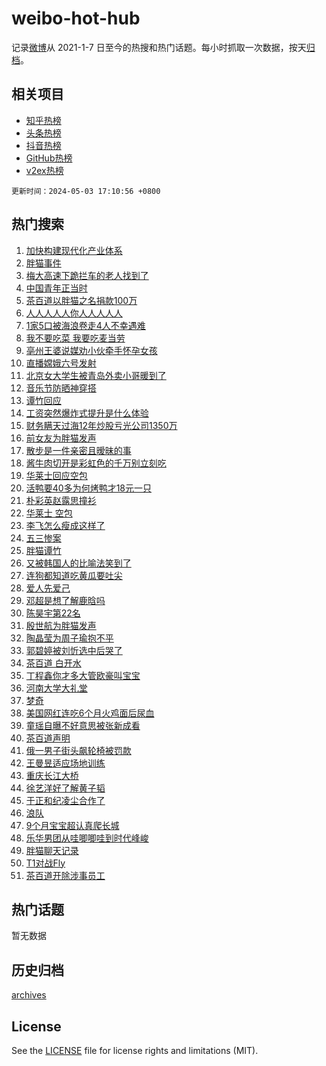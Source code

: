 # weibo-hot-hub

记录[微博](https://www.weibo.com)从 2021-1-7 日至今的热搜和热门话题。每小时抓取一次数据，按天[归档](archives)。

## 相关项目

- [知乎热榜](https://github.com/lonnyzhang423/zhihu-hot-hub)
- [头条热榜](https://github.com/lonnyzhang423/toutiao-hot-hub)
- [抖音热榜](https://github.com/lonnyzhang423/douyin-hot-hub)
- [GitHub热榜](https://github.com/lonnyzhang423/github-hot-hub)
- [v2ex热榜](https://github.com/lonnyzhang423/v2ex-hot-hub)


`更新时间：2024-05-03 17:10:56 +0800`

## 热门搜索

1. [加快构建现代化产业体系](https://m.weibo.cn/search?containerid=100103type%3D1%26t%3D10%26q%3D%23%E5%8A%A0%E5%BF%AB%E6%9E%84%E5%BB%BA%E7%8E%B0%E4%BB%A3%E5%8C%96%E4%BA%A7%E4%B8%9A%E4%BD%93%E7%B3%BB%23&stream_entry_id=51&isnewpage=1&extparam=seat%3D1%26filter_type%3Drealtimehot%26stream_entry_id%3D51%26c_type%3D51%26q%3D%2523%25E5%258A%25A0%25E5%25BF%25AB%25E6%259E%2584%25E5%25BB%25BA%25E7%258E%25B0%25E4%25BB%25A3%25E5%258C%2596%25E4%25BA%25A7%25E4%25B8%259A%25E4%25BD%2593%25E7%25B3%25BB%2523%26dgr%3D0%26cate%3D10103%26pos%3D0%26display_time%3D1714727455%26pre_seqid%3D1714727455599028733195)
1. [胖猫事件](https://m.weibo.cn/search?containerid=100103type%3D1%26t%3D10%26q%3D%E8%83%96%E7%8C%AB%E4%BA%8B%E4%BB%B6&stream_entry_id=31&isnewpage=1&extparam=seat%3D1%26dgr%3D0%26realpos%3D1%26pos%3D0%26q%3D%25E8%2583%2596%25E7%258C%25AB%25E4%25BA%258B%25E4%25BB%25B6%26band_rank%3D1%26flag%3D4%26filter_type%3Drealtimehot%26stream_entry_id%3D31%26c_type%3D31%26cate%3D5001%26lcate%3D5001%26display_time%3D1714727455%26pre_seqid%3D1714727455599028733195)
1. [梅大高速下跪拦车的老人找到了](https://m.weibo.cn/search?containerid=100103type%3D1%26t%3D10%26q%3D%23%E6%A2%85%E5%A4%A7%E9%AB%98%E9%80%9F%E4%B8%8B%E8%B7%AA%E6%8B%A6%E8%BD%A6%E7%9A%84%E8%80%81%E4%BA%BA%E6%89%BE%E5%88%B0%E4%BA%86%23&stream_entry_id=31&isnewpage=1&extparam=seat%3D1%26dgr%3D0%26realpos%3D2%26pos%3D1%26q%3D%2523%25E6%25A2%2585%25E5%25A4%25A7%25E9%25AB%2598%25E9%2580%259F%25E4%25B8%258B%25E8%25B7%25AA%25E6%258B%25A6%25E8%25BD%25A6%25E7%259A%2584%25E8%2580%2581%25E4%25BA%25BA%25E6%2589%25BE%25E5%2588%25B0%25E4%25BA%2586%2523%26band_rank%3D2%26flag%3D16%26filter_type%3Drealtimehot%26stream_entry_id%3D31%26c_type%3D31%26cate%3D5001%26lcate%3D5001%26display_time%3D1714727455%26pre_seqid%3D1714727455599028733195)
1. [中国青年正当时](https://m.weibo.cn/search?containerid=100103type%3D1%26t%3D10%26q%3D%23%E4%B8%AD%E5%9B%BD%E9%9D%92%E5%B9%B4%E6%AD%A3%E5%BD%93%E6%97%B6%23&stream_entry_id=31&isnewpage=1&extparam=seat%3D1%26dgr%3D0%26realpos%3D3%26pos%3D2%26q%3D%2523%25E4%25B8%25AD%25E5%259B%25BD%25E9%259D%2592%25E5%25B9%25B4%25E6%25AD%25A3%25E5%25BD%2593%25E6%2597%25B6%2523%26band_rank%3D3%26flag%3D1%26filter_type%3Drealtimehot%26stream_entry_id%3D31%26c_type%3D31%26cate%3D5001%26lcate%3D5001%26display_time%3D1714727455%26pre_seqid%3D1714727455599028733195)
1. [茶百道以胖猫之名捐款100万](https://m.weibo.cn/search?containerid=100103type%3D1%26t%3D10%26q%3D%23%E8%8C%B6%E7%99%BE%E9%81%93%E4%BB%A5%E8%83%96%E7%8C%AB%E4%B9%8B%E5%90%8D%E6%8D%90%E6%AC%BE100%E4%B8%87%23&stream_entry_id=31&isnewpage=1&extparam=seat%3D1%26dgr%3D0%26realpos%3D4%26pos%3D3%26q%3D%2523%25E8%258C%25B6%25E7%2599%25BE%25E9%2581%2593%25E4%25BB%25A5%25E8%2583%2596%25E7%258C%25AB%25E4%25B9%258B%25E5%2590%258D%25E6%258D%2590%25E6%25AC%25BE100%25E4%25B8%2587%2523%26band_rank%3D4%26flag%3D2%26filter_type%3Drealtimehot%26stream_entry_id%3D31%26c_type%3D31%26cate%3D5001%26lcate%3D5001%26display_time%3D1714727455%26pre_seqid%3D1714727455599028733195)
1. [人人人人人你人人人人人](https://m.weibo.cn/search?containerid=100103type%3D1%26t%3D10%26q%3D%23%E4%BA%BA%E4%BA%BA%E4%BA%BA%E4%BA%BA%E4%BA%BA%E4%BD%A0%E4%BA%BA%E4%BA%BA%E4%BA%BA%E4%BA%BA%E4%BA%BA%23&stream_entry_id=31&isnewpage=1&extparam=seat%3D1%26dgr%3D0%26realpos%3D5%26pos%3D4%26q%3D%2523%25E4%25BA%25BA%25E4%25BA%25BA%25E4%25BA%25BA%25E4%25BA%25BA%25E4%25BA%25BA%25E4%25BD%25A0%25E4%25BA%25BA%25E4%25BA%25BA%25E4%25BA%25BA%25E4%25BA%25BA%25E4%25BA%25BA%2523%26band_rank%3D5%26flag%3D2%26filter_type%3Drealtimehot%26stream_entry_id%3D31%26c_type%3D31%26cate%3D5001%26lcate%3D5001%26display_time%3D1714727455%26pre_seqid%3D1714727455599028733195)
1. [1家5口被海浪卷走4人不幸遇难](https://m.weibo.cn/search?containerid=100103type%3D1%26t%3D10%26q%3D%231%E5%AE%B65%E5%8F%A3%E8%A2%AB%E6%B5%B7%E6%B5%AA%E5%8D%B7%E8%B5%B04%E4%BA%BA%E4%B8%8D%E5%B9%B8%E9%81%87%E9%9A%BE%23&stream_entry_id=31&isnewpage=1&extparam=seat%3D1%26dgr%3D0%26realpos%3D6%26pos%3D5%26q%3D%25231%25E5%25AE%25B65%25E5%258F%25A3%25E8%25A2%25AB%25E6%25B5%25B7%25E6%25B5%25AA%25E5%258D%25B7%25E8%25B5%25B04%25E4%25BA%25BA%25E4%25B8%258D%25E5%25B9%25B8%25E9%2581%2587%25E9%259A%25BE%2523%26band_rank%3D6%26flag%3D0%26filter_type%3Drealtimehot%26stream_entry_id%3D31%26c_type%3D31%26cate%3D5001%26lcate%3D5001%26display_time%3D1714727455%26pre_seqid%3D1714727455599028733195)
1. [我不要吃菜 我要吃麦当劳](https://m.weibo.cn/search?containerid=100103type%3D1%26t%3D10%26q%3D%E6%88%91%E4%B8%8D%E8%A6%81%E5%90%83%E8%8F%9C+%E6%88%91%E8%A6%81%E5%90%83%E9%BA%A6%E5%BD%93%E5%8A%B3&stream_entry_id=31&isnewpage=1&extparam=seat%3D1%26dgr%3D0%26realpos%3D7%26pos%3D6%26q%3D%25E6%2588%2591%25E4%25B8%258D%25E8%25A6%2581%25E5%2590%2583%25E8%258F%259C%2520%25E6%2588%2591%25E8%25A6%2581%25E5%2590%2583%25E9%25BA%25A6%25E5%25BD%2593%25E5%258A%25B3%26band_rank%3D7%26flag%3D0%26filter_type%3Drealtimehot%26stream_entry_id%3D31%26c_type%3D31%26cate%3D5001%26lcate%3D5001%26display_time%3D1714727455%26pre_seqid%3D1714727455599028733195)
1. [亳州王婆说媒劝小伙牵手怀孕女孩](https://m.weibo.cn/search?containerid=100103type%3D1%26t%3D10%26q%3D%23%E4%BA%B3%E5%B7%9E%E7%8E%8B%E5%A9%86%E8%AF%B4%E5%AA%92%E5%8A%9D%E5%B0%8F%E4%BC%99%E7%89%B5%E6%89%8B%E6%80%80%E5%AD%95%E5%A5%B3%E5%AD%A9%23&stream_entry_id=31&isnewpage=1&extparam=seat%3D1%26dgr%3D0%26realpos%3D8%26pos%3D7%26q%3D%2523%25E4%25BA%25B3%25E5%25B7%259E%25E7%258E%258B%25E5%25A9%2586%25E8%25AF%25B4%25E5%25AA%2592%25E5%258A%259D%25E5%25B0%258F%25E4%25BC%2599%25E7%2589%25B5%25E6%2589%258B%25E6%2580%2580%25E5%25AD%2595%25E5%25A5%25B3%25E5%25AD%25A9%2523%26band_rank%3D8%26flag%3D1%26filter_type%3Drealtimehot%26stream_entry_id%3D31%26c_type%3D31%26cate%3D5001%26lcate%3D5001%26display_time%3D1714727455%26pre_seqid%3D1714727455599028733195)
1. [直播嫦娥六号发射](https://m.weibo.cn/search?containerid=100103type%3D1%26t%3D10%26q%3D%E7%9B%B4%E6%92%AD%E5%AB%A6%E5%A8%A5%E5%85%AD%E5%8F%B7%E5%8F%91%E5%B0%84&stream_entry_id=31&isnewpage=1&extparam=seat%3D1%26dgr%3D0%26realpos%3D9%26pos%3D8%26q%3D%25E7%259B%25B4%25E6%2592%25AD%25E5%25AB%25A6%25E5%25A8%25A5%25E5%2585%25AD%25E5%258F%25B7%25E5%258F%2591%25E5%25B0%2584%26band_rank%3D9%26flag%3D0%26filter_type%3Drealtimehot%26stream_entry_id%3D31%26c_type%3D31%26cate%3D5001%26lcate%3D5001%26display_time%3D1714727455%26pre_seqid%3D1714727455599028733195)
1. [北京女大学生被青岛外卖小哥暖到了](https://m.weibo.cn/search?containerid=100103type%3D1%26t%3D10%26q%3D%23%E5%8C%97%E4%BA%AC%E5%A5%B3%E5%A4%A7%E5%AD%A6%E7%94%9F%E8%A2%AB%E9%9D%92%E5%B2%9B%E5%A4%96%E5%8D%96%E5%B0%8F%E5%93%A5%E6%9A%96%E5%88%B0%E4%BA%86%23&stream_entry_id=31&isnewpage=1&extparam=seat%3D1%26dgr%3D0%26realpos%3D10%26pos%3D9%26q%3D%2523%25E5%258C%2597%25E4%25BA%25AC%25E5%25A5%25B3%25E5%25A4%25A7%25E5%25AD%25A6%25E7%2594%259F%25E8%25A2%25AB%25E9%259D%2592%25E5%25B2%259B%25E5%25A4%2596%25E5%258D%2596%25E5%25B0%258F%25E5%2593%25A5%25E6%259A%2596%25E5%2588%25B0%25E4%25BA%2586%2523%26band_rank%3D10%26flag%3D32768%26filter_type%3Drealtimehot%26stream_entry_id%3D31%26c_type%3D31%26cate%3D5001%26lcate%3D5001%26display_time%3D1714727455%26pre_seqid%3D1714727455599028733195)
1. [音乐节防晒神穿搭](https://m.weibo.cn/search?containerid=100103type%3D1%26t%3D10%26q%3D%23%E9%9F%B3%E4%B9%90%E8%8A%82%E9%98%B2%E6%99%92%E7%A5%9E%E7%A9%BF%E6%90%AD%23&stream_entry_id=31&isnewpage=1&extparam=seat%3D1%26dgr%3D0%26realpos%3D11%26pos%3D10%26q%3D%2523%25E9%259F%25B3%25E4%25B9%2590%25E8%258A%2582%25E9%2598%25B2%25E6%2599%2592%25E7%25A5%259E%25E7%25A9%25BF%25E6%2590%25AD%2523%26band_rank%3D11%26adid%3D231622%26flag%3D0%26filter_type%3Drealtimehot%26stream_entry_id%3D31%26c_type%3D31%26cate%3D5001%26lcate%3D5001%26display_time%3D1714727455%26pre_seqid%3D1714727455599028733195)
1. [谭竹回应](https://m.weibo.cn/search?containerid=100103type%3D1%26t%3D10%26q%3D%23%E8%B0%AD%E7%AB%B9%E5%9B%9E%E5%BA%94%23&stream_entry_id=31&isnewpage=1&extparam=seat%3D1%26dgr%3D0%26realpos%3D12%26pos%3D11%26q%3D%2523%25E8%25B0%25AD%25E7%25AB%25B9%25E5%259B%259E%25E5%25BA%2594%2523%26band_rank%3D12%26flag%3D2%26filter_type%3Drealtimehot%26stream_entry_id%3D31%26c_type%3D31%26cate%3D5001%26lcate%3D5001%26display_time%3D1714727455%26pre_seqid%3D1714727455599028733195)
1. [工资突然爆炸式提升是什么体验](https://m.weibo.cn/search?containerid=100103type%3D1%26t%3D10%26q%3D%23%E5%B7%A5%E8%B5%84%E7%AA%81%E7%84%B6%E7%88%86%E7%82%B8%E5%BC%8F%E6%8F%90%E5%8D%87%E6%98%AF%E4%BB%80%E4%B9%88%E4%BD%93%E9%AA%8C%23&stream_entry_id=31&isnewpage=1&extparam=seat%3D1%26dgr%3D0%26realpos%3D13%26pos%3D12%26q%3D%2523%25E5%25B7%25A5%25E8%25B5%2584%25E7%25AA%2581%25E7%2584%25B6%25E7%2588%2586%25E7%2582%25B8%25E5%25BC%258F%25E6%258F%2590%25E5%258D%2587%25E6%2598%25AF%25E4%25BB%2580%25E4%25B9%2588%25E4%25BD%2593%25E9%25AA%258C%2523%26band_rank%3D13%26flag%3D1%26filter_type%3Drealtimehot%26stream_entry_id%3D31%26c_type%3D31%26cate%3D5001%26lcate%3D5001%26display_time%3D1714727455%26pre_seqid%3D1714727455599028733195)
1. [财务瞒天过海12年炒股亏光公司1350万](https://m.weibo.cn/search?containerid=100103type%3D1%26t%3D10%26q%3D%23%E8%B4%A2%E5%8A%A1%E7%9E%92%E5%A4%A9%E8%BF%87%E6%B5%B712%E5%B9%B4%E7%82%92%E8%82%A1%E4%BA%8F%E5%85%89%E5%85%AC%E5%8F%B81350%E4%B8%87%23&stream_entry_id=31&isnewpage=1&extparam=seat%3D1%26dgr%3D0%26realpos%3D14%26pos%3D13%26q%3D%2523%25E8%25B4%25A2%25E5%258A%25A1%25E7%259E%2592%25E5%25A4%25A9%25E8%25BF%2587%25E6%25B5%25B712%25E5%25B9%25B4%25E7%2582%2592%25E8%2582%25A1%25E4%25BA%258F%25E5%2585%2589%25E5%2585%25AC%25E5%258F%25B81350%25E4%25B8%2587%2523%26band_rank%3D14%26flag%3D1%26filter_type%3Drealtimehot%26stream_entry_id%3D31%26c_type%3D31%26cate%3D5001%26lcate%3D5001%26display_time%3D1714727455%26pre_seqid%3D1714727455599028733195)
1. [前女友为胖猫发声](https://m.weibo.cn/search?containerid=100103type%3D1%26t%3D10%26q%3D%23%E5%89%8D%E5%A5%B3%E5%8F%8B%E4%B8%BA%E8%83%96%E7%8C%AB%E5%8F%91%E5%A3%B0%23&stream_entry_id=31&isnewpage=1&extparam=seat%3D1%26dgr%3D0%26realpos%3D15%26pos%3D14%26q%3D%2523%25E5%2589%258D%25E5%25A5%25B3%25E5%258F%258B%25E4%25B8%25BA%25E8%2583%2596%25E7%258C%25AB%25E5%258F%2591%25E5%25A3%25B0%2523%26band_rank%3D15%26flag%3D2%26filter_type%3Drealtimehot%26stream_entry_id%3D31%26c_type%3D31%26cate%3D5001%26lcate%3D5001%26display_time%3D1714727455%26pre_seqid%3D1714727455599028733195)
1. [散步是一件亲密且暧昧的事](https://m.weibo.cn/search?containerid=100103type%3D1%26t%3D10%26q%3D%E6%95%A3%E6%AD%A5%E6%98%AF%E4%B8%80%E4%BB%B6%E4%BA%B2%E5%AF%86%E4%B8%94%E6%9A%A7%E6%98%A7%E7%9A%84%E4%BA%8B&stream_entry_id=31&isnewpage=1&extparam=seat%3D1%26dgr%3D0%26realpos%3D16%26pos%3D15%26q%3D%25E6%2595%25A3%25E6%25AD%25A5%25E6%2598%25AF%25E4%25B8%2580%25E4%25BB%25B6%25E4%25BA%25B2%25E5%25AF%2586%25E4%25B8%2594%25E6%259A%25A7%25E6%2598%25A7%25E7%259A%2584%25E4%25BA%258B%26band_rank%3D16%26flag%3D1%26filter_type%3Drealtimehot%26stream_entry_id%3D31%26c_type%3D31%26cate%3D5001%26lcate%3D5001%26display_time%3D1714727455%26pre_seqid%3D1714727455599028733195)
1. [酱牛肉切开是彩虹色的千万别立刻吃](https://m.weibo.cn/search?containerid=100103type%3D1%26t%3D10%26q%3D%23%E9%85%B1%E7%89%9B%E8%82%89%E5%88%87%E5%BC%80%E6%98%AF%E5%BD%A9%E8%99%B9%E8%89%B2%E7%9A%84%E5%8D%83%E4%B8%87%E5%88%AB%E7%AB%8B%E5%88%BB%E5%90%83%23&stream_entry_id=31&isnewpage=1&extparam=seat%3D1%26dgr%3D0%26realpos%3D17%26pos%3D16%26q%3D%2523%25E9%2585%25B1%25E7%2589%259B%25E8%2582%2589%25E5%2588%2587%25E5%25BC%2580%25E6%2598%25AF%25E5%25BD%25A9%25E8%2599%25B9%25E8%2589%25B2%25E7%259A%2584%25E5%258D%2583%25E4%25B8%2587%25E5%2588%25AB%25E7%25AB%258B%25E5%2588%25BB%25E5%2590%2583%2523%26band_rank%3D17%26flag%3D0%26filter_type%3Drealtimehot%26stream_entry_id%3D31%26c_type%3D31%26cate%3D5001%26lcate%3D5001%26display_time%3D1714727455%26pre_seqid%3D1714727455599028733195)
1. [华莱士回应空包](https://m.weibo.cn/search?containerid=100103type%3D1%26t%3D10%26q%3D%E5%8D%8E%E8%8E%B1%E5%A3%AB%E5%9B%9E%E5%BA%94%E7%A9%BA%E5%8C%85&stream_entry_id=31&isnewpage=1&extparam=seat%3D1%26dgr%3D0%26realpos%3D18%26pos%3D17%26q%3D%25E5%258D%258E%25E8%258E%25B1%25E5%25A3%25AB%25E5%259B%259E%25E5%25BA%2594%25E7%25A9%25BA%25E5%258C%2585%26band_rank%3D18%26flag%3D2%26filter_type%3Drealtimehot%26stream_entry_id%3D31%26c_type%3D31%26cate%3D5001%26lcate%3D5001%26display_time%3D1714727455%26pre_seqid%3D1714727455599028733195)
1. [活鸭要40多为何烤鸭才18元一只](https://m.weibo.cn/search?containerid=100103type%3D1%26t%3D10%26q%3D%23%E6%B4%BB%E9%B8%AD%E8%A6%8140%E5%A4%9A%E4%B8%BA%E4%BD%95%E7%83%A4%E9%B8%AD%E6%89%8D18%E5%85%83%E4%B8%80%E5%8F%AA%23&stream_entry_id=31&isnewpage=1&extparam=seat%3D1%26dgr%3D0%26realpos%3D19%26pos%3D18%26q%3D%2523%25E6%25B4%25BB%25E9%25B8%25AD%25E8%25A6%258140%25E5%25A4%259A%25E4%25B8%25BA%25E4%25BD%2595%25E7%2583%25A4%25E9%25B8%25AD%25E6%2589%258D18%25E5%2585%2583%25E4%25B8%2580%25E5%258F%25AA%2523%26band_rank%3D19%26flag%3D0%26filter_type%3Drealtimehot%26stream_entry_id%3D31%26c_type%3D31%26cate%3D5001%26lcate%3D5001%26display_time%3D1714727455%26pre_seqid%3D1714727455599028733195)
1. [朴彩英赵露思撞衫](https://m.weibo.cn/search?containerid=100103type%3D1%26t%3D10%26q%3D%E6%9C%B4%E5%BD%A9%E8%8B%B1%E8%B5%B5%E9%9C%B2%E6%80%9D%E6%92%9E%E8%A1%AB&stream_entry_id=31&isnewpage=1&extparam=seat%3D1%26dgr%3D0%26realpos%3D20%26pos%3D19%26q%3D%25E6%259C%25B4%25E5%25BD%25A9%25E8%258B%25B1%25E8%25B5%25B5%25E9%259C%25B2%25E6%2580%259D%25E6%2592%259E%25E8%25A1%25AB%26band_rank%3D20%26flag%3D0%26filter_type%3Drealtimehot%26stream_entry_id%3D31%26c_type%3D31%26cate%3D5001%26lcate%3D5001%26display_time%3D1714727455%26pre_seqid%3D1714727455599028733195)
1. [华莱士 空包](https://m.weibo.cn/search?containerid=100103type%3D1%26t%3D10%26q%3D%E5%8D%8E%E8%8E%B1%E5%A3%AB+%E7%A9%BA%E5%8C%85&stream_entry_id=31&isnewpage=1&extparam=seat%3D1%26dgr%3D0%26realpos%3D21%26pos%3D20%26q%3D%25E5%258D%258E%25E8%258E%25B1%25E5%25A3%25AB%2520%25E7%25A9%25BA%25E5%258C%2585%26band_rank%3D21%26flag%3D0%26filter_type%3Drealtimehot%26stream_entry_id%3D31%26c_type%3D31%26cate%3D5001%26lcate%3D5001%26display_time%3D1714727455%26pre_seqid%3D1714727455599028733195)
1. [李飞怎么瘦成这样了](https://m.weibo.cn/search?containerid=100103type%3D1%26t%3D10%26q%3D%23%E6%9D%8E%E9%A3%9E%E6%80%8E%E4%B9%88%E7%98%A6%E6%88%90%E8%BF%99%E6%A0%B7%E4%BA%86%23&stream_entry_id=31&isnewpage=1&extparam=seat%3D1%26dgr%3D0%26realpos%3D22%26pos%3D21%26q%3D%2523%25E6%259D%258E%25E9%25A3%259E%25E6%2580%258E%25E4%25B9%2588%25E7%2598%25A6%25E6%2588%2590%25E8%25BF%2599%25E6%25A0%25B7%25E4%25BA%2586%2523%26band_rank%3D22%26flag%3D1%26filter_type%3Drealtimehot%26stream_entry_id%3D31%26c_type%3D31%26cate%3D5001%26lcate%3D5001%26display_time%3D1714727455%26pre_seqid%3D1714727455599028733195)
1. [五三惨案](https://m.weibo.cn/search?containerid=100103type%3D1%26t%3D10%26q%3D%E4%BA%94%E4%B8%89%E6%83%A8%E6%A1%88&stream_entry_id=31&isnewpage=1&extparam=seat%3D1%26dgr%3D0%26realpos%3D23%26pos%3D22%26q%3D%25E4%25BA%2594%25E4%25B8%2589%25E6%2583%25A8%25E6%25A1%2588%26band_rank%3D23%26flag%3D0%26filter_type%3Drealtimehot%26stream_entry_id%3D31%26c_type%3D31%26cate%3D5001%26lcate%3D5001%26display_time%3D1714727455%26pre_seqid%3D1714727455599028733195)
1. [胖猫谭竹](https://m.weibo.cn/search?containerid=100103type%3D1%26t%3D10%26q%3D%E8%83%96%E7%8C%AB%E8%B0%AD%E7%AB%B9&stream_entry_id=31&isnewpage=1&extparam=seat%3D1%26dgr%3D0%26realpos%3D24%26pos%3D23%26q%3D%25E8%2583%2596%25E7%258C%25AB%25E8%25B0%25AD%25E7%25AB%25B9%26band_rank%3D24%26flag%3D0%26filter_type%3Drealtimehot%26stream_entry_id%3D31%26c_type%3D31%26cate%3D5001%26lcate%3D5001%26display_time%3D1714727455%26pre_seqid%3D1714727455599028733195)
1. [又被韩国人的比喻法笑到了](https://m.weibo.cn/search?containerid=100103type%3D1%26t%3D10%26q%3D%23%E5%8F%88%E8%A2%AB%E9%9F%A9%E5%9B%BD%E4%BA%BA%E7%9A%84%E6%AF%94%E5%96%BB%E6%B3%95%E7%AC%91%E5%88%B0%E4%BA%86%23&stream_entry_id=31&isnewpage=1&extparam=seat%3D1%26dgr%3D0%26realpos%3D25%26pos%3D24%26q%3D%2523%25E5%258F%2588%25E8%25A2%25AB%25E9%259F%25A9%25E5%259B%25BD%25E4%25BA%25BA%25E7%259A%2584%25E6%25AF%2594%25E5%2596%25BB%25E6%25B3%2595%25E7%25AC%2591%25E5%2588%25B0%25E4%25BA%2586%2523%26band_rank%3D25%26flag%3D1%26filter_type%3Drealtimehot%26stream_entry_id%3D31%26c_type%3D31%26cate%3D5001%26lcate%3D5001%26display_time%3D1714727455%26pre_seqid%3D1714727455599028733195)
1. [连狗都知道吃黄瓜要吐尖](https://m.weibo.cn/search?containerid=100103type%3D1%26t%3D10%26q%3D%E8%BF%9E%E7%8B%97%E9%83%BD%E7%9F%A5%E9%81%93%E5%90%83%E9%BB%84%E7%93%9C%E8%A6%81%E5%90%90%E5%B0%96&stream_entry_id=31&isnewpage=1&extparam=seat%3D1%26dgr%3D0%26realpos%3D26%26pos%3D25%26q%3D%25E8%25BF%259E%25E7%258B%2597%25E9%2583%25BD%25E7%259F%25A5%25E9%2581%2593%25E5%2590%2583%25E9%25BB%2584%25E7%2593%259C%25E8%25A6%2581%25E5%2590%2590%25E5%25B0%2596%26band_rank%3D26%26flag%3D1%26filter_type%3Drealtimehot%26stream_entry_id%3D31%26c_type%3D31%26cate%3D5001%26lcate%3D5001%26display_time%3D1714727455%26pre_seqid%3D1714727455599028733195)
1. [爱人先爱己](https://m.weibo.cn/search?containerid=100103type%3D1%26t%3D10%26q%3D%E7%88%B1%E4%BA%BA%E5%85%88%E7%88%B1%E5%B7%B1&stream_entry_id=31&isnewpage=1&extparam=seat%3D1%26dgr%3D0%26realpos%3D27%26pos%3D26%26q%3D%25E7%2588%25B1%25E4%25BA%25BA%25E5%2585%2588%25E7%2588%25B1%25E5%25B7%25B1%26band_rank%3D27%26flag%3D1%26filter_type%3Drealtimehot%26stream_entry_id%3D31%26c_type%3D31%26cate%3D5001%26lcate%3D5001%26display_time%3D1714727455%26pre_seqid%3D1714727455599028733195)
1. [邓超是想了解鹿晗吗](https://m.weibo.cn/search?containerid=100103type%3D1%26t%3D10%26q%3D%23%E9%82%93%E8%B6%85%E6%98%AF%E6%83%B3%E4%BA%86%E8%A7%A3%E9%B9%BF%E6%99%97%E5%90%97%23&stream_entry_id=31&isnewpage=1&extparam=seat%3D1%26dgr%3D0%26realpos%3D28%26pos%3D27%26q%3D%2523%25E9%2582%2593%25E8%25B6%2585%25E6%2598%25AF%25E6%2583%25B3%25E4%25BA%2586%25E8%25A7%25A3%25E9%25B9%25BF%25E6%2599%2597%25E5%2590%2597%2523%26band_rank%3D28%26flag%3D1%26filter_type%3Drealtimehot%26stream_entry_id%3D31%26c_type%3D31%26cate%3D5001%26lcate%3D5001%26display_time%3D1714727455%26pre_seqid%3D1714727455599028733195)
1. [陈昊宇第22名](https://m.weibo.cn/search?containerid=100103type%3D1%26t%3D10%26q%3D%23%E9%99%88%E6%98%8A%E5%AE%87%E7%AC%AC22%E5%90%8D%23&stream_entry_id=31&isnewpage=1&extparam=seat%3D1%26dgr%3D0%26realpos%3D29%26pos%3D28%26q%3D%2523%25E9%2599%2588%25E6%2598%258A%25E5%25AE%2587%25E7%25AC%25AC22%25E5%2590%258D%2523%26band_rank%3D29%26flag%3D1%26filter_type%3Drealtimehot%26stream_entry_id%3D31%26c_type%3D31%26cate%3D5001%26lcate%3D5001%26display_time%3D1714727455%26pre_seqid%3D1714727455599028733195)
1. [殷世航为胖猫发声](https://m.weibo.cn/search?containerid=100103type%3D1%26t%3D10%26q%3D%E6%AE%B7%E4%B8%96%E8%88%AA%E4%B8%BA%E8%83%96%E7%8C%AB%E5%8F%91%E5%A3%B0&stream_entry_id=31&isnewpage=1&extparam=seat%3D1%26dgr%3D0%26realpos%3D30%26pos%3D29%26q%3D%25E6%25AE%25B7%25E4%25B8%2596%25E8%2588%25AA%25E4%25B8%25BA%25E8%2583%2596%25E7%258C%25AB%25E5%258F%2591%25E5%25A3%25B0%26band_rank%3D30%26flag%3D0%26filter_type%3Drealtimehot%26stream_entry_id%3D31%26c_type%3D31%26cate%3D5001%26lcate%3D5001%26display_time%3D1714727455%26pre_seqid%3D1714727455599028733195)
1. [陶晶莹为周子瑜抱不平](https://m.weibo.cn/search?containerid=100103type%3D1%26t%3D10%26q%3D%23%E9%99%B6%E6%99%B6%E8%8E%B9%E4%B8%BA%E5%91%A8%E5%AD%90%E7%91%9C%E6%8A%B1%E4%B8%8D%E5%B9%B3%23&stream_entry_id=31&isnewpage=1&extparam=seat%3D1%26dgr%3D0%26realpos%3D31%26pos%3D30%26q%3D%2523%25E9%2599%25B6%25E6%2599%25B6%25E8%258E%25B9%25E4%25B8%25BA%25E5%2591%25A8%25E5%25AD%2590%25E7%2591%259C%25E6%258A%25B1%25E4%25B8%258D%25E5%25B9%25B3%2523%26band_rank%3D31%26flag%3D0%26filter_type%3Drealtimehot%26stream_entry_id%3D31%26c_type%3D31%26cate%3D5001%26lcate%3D5001%26display_time%3D1714727455%26pre_seqid%3D1714727455599028733195)
1. [郭碧婷被刘忻选中后哭了](https://m.weibo.cn/search?containerid=100103type%3D1%26t%3D10%26q%3D%23%E9%83%AD%E7%A2%A7%E5%A9%B7%E8%A2%AB%E5%88%98%E5%BF%BB%E9%80%89%E4%B8%AD%E5%90%8E%E5%93%AD%E4%BA%86%23&stream_entry_id=31&isnewpage=1&extparam=seat%3D1%26dgr%3D0%26realpos%3D32%26pos%3D31%26q%3D%2523%25E9%2583%25AD%25E7%25A2%25A7%25E5%25A9%25B7%25E8%25A2%25AB%25E5%2588%2598%25E5%25BF%25BB%25E9%2580%2589%25E4%25B8%25AD%25E5%2590%258E%25E5%2593%25AD%25E4%25BA%2586%2523%26band_rank%3D32%26flag%3D0%26filter_type%3Drealtimehot%26stream_entry_id%3D31%26c_type%3D31%26cate%3D5001%26lcate%3D5001%26display_time%3D1714727455%26pre_seqid%3D1714727455599028733195)
1. [茶百道 白开水](https://m.weibo.cn/search?containerid=100103type%3D1%26t%3D10%26q%3D%E8%8C%B6%E7%99%BE%E9%81%93+%E7%99%BD%E5%BC%80%E6%B0%B4&stream_entry_id=31&isnewpage=1&extparam=seat%3D1%26dgr%3D0%26realpos%3D33%26pos%3D32%26q%3D%25E8%258C%25B6%25E7%2599%25BE%25E9%2581%2593%2520%25E7%2599%25BD%25E5%25BC%2580%25E6%25B0%25B4%26band_rank%3D33%26flag%3D0%26filter_type%3Drealtimehot%26stream_entry_id%3D31%26c_type%3D31%26cate%3D5001%26lcate%3D5001%26display_time%3D1714727455%26pre_seqid%3D1714727455599028733195)
1. [丁程鑫你才多大管欧豪叫宝宝](https://m.weibo.cn/search?containerid=100103type%3D1%26t%3D10%26q%3D%23%E4%B8%81%E7%A8%8B%E9%91%AB%E4%BD%A0%E6%89%8D%E5%A4%9A%E5%A4%A7%E7%AE%A1%E6%AC%A7%E8%B1%AA%E5%8F%AB%E5%AE%9D%E5%AE%9D%23&stream_entry_id=31&isnewpage=1&extparam=seat%3D1%26dgr%3D0%26realpos%3D34%26pos%3D33%26q%3D%2523%25E4%25B8%2581%25E7%25A8%258B%25E9%2591%25AB%25E4%25BD%25A0%25E6%2589%258D%25E5%25A4%259A%25E5%25A4%25A7%25E7%25AE%25A1%25E6%25AC%25A7%25E8%25B1%25AA%25E5%258F%25AB%25E5%25AE%259D%25E5%25AE%259D%2523%26band_rank%3D34%26flag%3D1%26filter_type%3Drealtimehot%26stream_entry_id%3D31%26c_type%3D31%26cate%3D5001%26lcate%3D5001%26display_time%3D1714727455%26pre_seqid%3D1714727455599028733195)
1. [河南大学大礼堂](https://m.weibo.cn/search?containerid=100103type%3D1%26t%3D10%26q%3D%E6%B2%B3%E5%8D%97%E5%A4%A7%E5%AD%A6%E5%A4%A7%E7%A4%BC%E5%A0%82&stream_entry_id=31&isnewpage=1&extparam=seat%3D1%26dgr%3D0%26realpos%3D35%26pos%3D34%26q%3D%25E6%25B2%25B3%25E5%258D%2597%25E5%25A4%25A7%25E5%25AD%25A6%25E5%25A4%25A7%25E7%25A4%25BC%25E5%25A0%2582%26band_rank%3D35%26flag%3D1%26filter_type%3Drealtimehot%26stream_entry_id%3D31%26c_type%3D31%26cate%3D5001%26lcate%3D5001%26display_time%3D1714727455%26pre_seqid%3D1714727455599028733195)
1. [梦奇](https://m.weibo.cn/search?containerid=100103type%3D1%26t%3D10%26q%3D%E6%A2%A6%E5%A5%87&stream_entry_id=31&isnewpage=1&extparam=seat%3D1%26dgr%3D0%26realpos%3D36%26pos%3D35%26q%3D%25E6%25A2%25A6%25E5%25A5%2587%26band_rank%3D36%26flag%3D1%26filter_type%3Drealtimehot%26stream_entry_id%3D31%26c_type%3D31%26cate%3D5001%26lcate%3D5001%26display_time%3D1714727455%26pre_seqid%3D1714727455599028733195)
1. [美国网红连吃6个月火鸡面后尿血](https://m.weibo.cn/search?containerid=100103type%3D1%26t%3D10%26q%3D%23%E7%BE%8E%E5%9B%BD%E7%BD%91%E7%BA%A2%E8%BF%9E%E5%90%836%E4%B8%AA%E6%9C%88%E7%81%AB%E9%B8%A1%E9%9D%A2%E5%90%8E%E5%B0%BF%E8%A1%80%23&stream_entry_id=31&isnewpage=1&extparam=seat%3D1%26dgr%3D0%26realpos%3D37%26pos%3D36%26q%3D%2523%25E7%25BE%258E%25E5%259B%25BD%25E7%25BD%2591%25E7%25BA%25A2%25E8%25BF%259E%25E5%2590%25836%25E4%25B8%25AA%25E6%259C%2588%25E7%2581%25AB%25E9%25B8%25A1%25E9%259D%25A2%25E5%2590%258E%25E5%25B0%25BF%25E8%25A1%2580%2523%26band_rank%3D37%26flag%3D0%26filter_type%3Drealtimehot%26stream_entry_id%3D31%26c_type%3D31%26cate%3D5001%26lcate%3D5001%26display_time%3D1714727455%26pre_seqid%3D1714727455599028733195)
1. [童瑶自曝不好意思被张新成看](https://m.weibo.cn/search?containerid=100103type%3D1%26t%3D10%26q%3D%23%E7%AB%A5%E7%91%B6%E8%87%AA%E6%9B%9D%E4%B8%8D%E5%A5%BD%E6%84%8F%E6%80%9D%E8%A2%AB%E5%BC%A0%E6%96%B0%E6%88%90%E7%9C%8B%23&stream_entry_id=31&isnewpage=1&extparam=seat%3D1%26dgr%3D0%26realpos%3D38%26pos%3D37%26q%3D%2523%25E7%25AB%25A5%25E7%2591%25B6%25E8%2587%25AA%25E6%259B%259D%25E4%25B8%258D%25E5%25A5%25BD%25E6%2584%258F%25E6%2580%259D%25E8%25A2%25AB%25E5%25BC%25A0%25E6%2596%25B0%25E6%2588%2590%25E7%259C%258B%2523%26band_rank%3D38%26flag%3D0%26filter_type%3Drealtimehot%26stream_entry_id%3D31%26c_type%3D31%26cate%3D5001%26lcate%3D5001%26display_time%3D1714727455%26pre_seqid%3D1714727455599028733195)
1. [茶百道声明](https://m.weibo.cn/search?containerid=100103type%3D1%26t%3D10%26q%3D%23%E8%8C%B6%E7%99%BE%E9%81%93%E5%A3%B0%E6%98%8E%23&stream_entry_id=31&isnewpage=1&extparam=seat%3D1%26dgr%3D0%26realpos%3D39%26pos%3D38%26q%3D%2523%25E8%258C%25B6%25E7%2599%25BE%25E9%2581%2593%25E5%25A3%25B0%25E6%2598%258E%2523%26band_rank%3D39%26flag%3D0%26filter_type%3Drealtimehot%26stream_entry_id%3D31%26c_type%3D31%26cate%3D5001%26lcate%3D5001%26display_time%3D1714727455%26pre_seqid%3D1714727455599028733195)
1. [俄一男子街头飙轮椅被罚款](https://m.weibo.cn/search?containerid=100103type%3D1%26t%3D10%26q%3D%23%E4%BF%84%E4%B8%80%E7%94%B7%E5%AD%90%E8%A1%97%E5%A4%B4%E9%A3%99%E8%BD%AE%E6%A4%85%E8%A2%AB%E7%BD%9A%E6%AC%BE%23&stream_entry_id=31&isnewpage=1&extparam=seat%3D1%26dgr%3D0%26realpos%3D40%26pos%3D39%26q%3D%2523%25E4%25BF%2584%25E4%25B8%2580%25E7%2594%25B7%25E5%25AD%2590%25E8%25A1%2597%25E5%25A4%25B4%25E9%25A3%2599%25E8%25BD%25AE%25E6%25A4%2585%25E8%25A2%25AB%25E7%25BD%259A%25E6%25AC%25BE%2523%26band_rank%3D40%26flag%3D1%26filter_type%3Drealtimehot%26stream_entry_id%3D31%26c_type%3D31%26cate%3D5001%26lcate%3D5001%26display_time%3D1714727455%26pre_seqid%3D1714727455599028733195)
1. [王曼昱适应场地训练](https://m.weibo.cn/search?containerid=100103type%3D1%26t%3D10%26q%3D%E7%8E%8B%E6%9B%BC%E6%98%B1%E9%80%82%E5%BA%94%E5%9C%BA%E5%9C%B0%E8%AE%AD%E7%BB%83&stream_entry_id=31&isnewpage=1&extparam=seat%3D1%26dgr%3D0%26realpos%3D41%26pos%3D40%26q%3D%25E7%258E%258B%25E6%259B%25BC%25E6%2598%25B1%25E9%2580%2582%25E5%25BA%2594%25E5%259C%25BA%25E5%259C%25B0%25E8%25AE%25AD%25E7%25BB%2583%26band_rank%3D41%26flag%3D1%26filter_type%3Drealtimehot%26stream_entry_id%3D31%26c_type%3D31%26cate%3D5001%26lcate%3D5001%26display_time%3D1714727455%26pre_seqid%3D1714727455599028733195)
1. [重庆长江大桥](https://m.weibo.cn/search?containerid=100103type%3D1%26t%3D10%26q%3D%E9%87%8D%E5%BA%86%E9%95%BF%E6%B1%9F%E5%A4%A7%E6%A1%A5&stream_entry_id=31&isnewpage=1&extparam=seat%3D1%26dgr%3D0%26realpos%3D42%26pos%3D41%26q%3D%25E9%2587%258D%25E5%25BA%2586%25E9%2595%25BF%25E6%25B1%259F%25E5%25A4%25A7%25E6%25A1%25A5%26band_rank%3D42%26flag%3D0%26filter_type%3Drealtimehot%26stream_entry_id%3D31%26c_type%3D31%26cate%3D5001%26lcate%3D5001%26display_time%3D1714727455%26pre_seqid%3D1714727455599028733195)
1. [徐艺洋好了解黄子韬](https://m.weibo.cn/search?containerid=100103type%3D1%26t%3D10%26q%3D%23%E5%BE%90%E8%89%BA%E6%B4%8B%E5%A5%BD%E4%BA%86%E8%A7%A3%E9%BB%84%E5%AD%90%E9%9F%AC%23&stream_entry_id=31&isnewpage=1&extparam=seat%3D1%26dgr%3D0%26realpos%3D43%26pos%3D42%26q%3D%2523%25E5%25BE%2590%25E8%2589%25BA%25E6%25B4%258B%25E5%25A5%25BD%25E4%25BA%2586%25E8%25A7%25A3%25E9%25BB%2584%25E5%25AD%2590%25E9%259F%25AC%2523%26band_rank%3D43%26flag%3D0%26filter_type%3Drealtimehot%26stream_entry_id%3D31%26c_type%3D31%26cate%3D5001%26lcate%3D5001%26display_time%3D1714727455%26pre_seqid%3D1714727455599028733195)
1. [于正和纪凌尘合作了](https://m.weibo.cn/search?containerid=100103type%3D1%26t%3D10%26q%3D%23%E4%BA%8E%E6%AD%A3%E5%92%8C%E7%BA%AA%E5%87%8C%E5%B0%98%E5%90%88%E4%BD%9C%E4%BA%86%23&stream_entry_id=31&isnewpage=1&extparam=seat%3D1%26dgr%3D0%26realpos%3D44%26pos%3D43%26q%3D%2523%25E4%25BA%258E%25E6%25AD%25A3%25E5%2592%258C%25E7%25BA%25AA%25E5%2587%258C%25E5%25B0%2598%25E5%2590%2588%25E4%25BD%259C%25E4%25BA%2586%2523%26band_rank%3D44%26flag%3D1%26filter_type%3Drealtimehot%26stream_entry_id%3D31%26c_type%3D31%26cate%3D5001%26lcate%3D5001%26display_time%3D1714727455%26pre_seqid%3D1714727455599028733195)
1. [浪队](https://m.weibo.cn/search?containerid=100103type%3D1%26t%3D10%26q%3D%E6%B5%AA%E9%98%9F&stream_entry_id=31&isnewpage=1&extparam=seat%3D1%26dgr%3D0%26realpos%3D45%26pos%3D44%26q%3D%25E6%25B5%25AA%25E9%2598%259F%26band_rank%3D45%26flag%3D1%26filter_type%3Drealtimehot%26stream_entry_id%3D31%26c_type%3D31%26cate%3D5001%26lcate%3D5001%26display_time%3D1714727455%26pre_seqid%3D1714727455599028733195)
1. [9个月宝宝超认真爬长城](https://m.weibo.cn/search?containerid=100103type%3D1%26t%3D10%26q%3D%239%E4%B8%AA%E6%9C%88%E5%AE%9D%E5%AE%9D%E8%B6%85%E8%AE%A4%E7%9C%9F%E7%88%AC%E9%95%BF%E5%9F%8E%23&stream_entry_id=31&isnewpage=1&extparam=seat%3D1%26dgr%3D0%26realpos%3D46%26pos%3D45%26q%3D%25239%25E4%25B8%25AA%25E6%259C%2588%25E5%25AE%259D%25E5%25AE%259D%25E8%25B6%2585%25E8%25AE%25A4%25E7%259C%259F%25E7%2588%25AC%25E9%2595%25BF%25E5%259F%258E%2523%26band_rank%3D46%26flag%3D1%26filter_type%3Drealtimehot%26stream_entry_id%3D31%26c_type%3D31%26cate%3D5001%26lcate%3D5001%26display_time%3D1714727455%26pre_seqid%3D1714727455599028733195)
1. [乐华男团从哇唧唧哇到时代峰峻](https://m.weibo.cn/search?containerid=100103type%3D1%26t%3D10%26q%3D%23%E4%B9%90%E5%8D%8E%E7%94%B7%E5%9B%A2%E4%BB%8E%E5%93%87%E5%94%A7%E5%94%A7%E5%93%87%E5%88%B0%E6%97%B6%E4%BB%A3%E5%B3%B0%E5%B3%BB%23&stream_entry_id=31&isnewpage=1&extparam=seat%3D1%26dgr%3D0%26realpos%3D47%26pos%3D46%26q%3D%2523%25E4%25B9%2590%25E5%258D%258E%25E7%2594%25B7%25E5%259B%25A2%25E4%25BB%258E%25E5%2593%2587%25E5%2594%25A7%25E5%2594%25A7%25E5%2593%2587%25E5%2588%25B0%25E6%2597%25B6%25E4%25BB%25A3%25E5%25B3%25B0%25E5%25B3%25BB%2523%26band_rank%3D47%26flag%3D0%26filter_type%3Drealtimehot%26stream_entry_id%3D31%26c_type%3D31%26cate%3D5001%26lcate%3D5001%26display_time%3D1714727455%26pre_seqid%3D1714727455599028733195)
1. [胖猫聊天记录](https://m.weibo.cn/search?containerid=100103type%3D1%26t%3D10%26q%3D%23%E8%83%96%E7%8C%AB%E8%81%8A%E5%A4%A9%E8%AE%B0%E5%BD%95%23&stream_entry_id=31&isnewpage=1&extparam=seat%3D1%26dgr%3D0%26realpos%3D48%26pos%3D47%26q%3D%2523%25E8%2583%2596%25E7%258C%25AB%25E8%2581%258A%25E5%25A4%25A9%25E8%25AE%25B0%25E5%25BD%2595%2523%26band_rank%3D48%26flag%3D0%26filter_type%3Drealtimehot%26stream_entry_id%3D31%26c_type%3D31%26cate%3D5001%26lcate%3D5001%26display_time%3D1714727455%26pre_seqid%3D1714727455599028733195)
1. [T1对战Fly](https://m.weibo.cn/search?containerid=100103type%3D1%26t%3D10%26q%3D%23T1%E5%AF%B9%E6%88%98Fly%23&stream_entry_id=31&isnewpage=1&extparam=seat%3D1%26dgr%3D0%26realpos%3D49%26pos%3D48%26q%3D%2523T1%25E5%25AF%25B9%25E6%2588%2598Fly%2523%26band_rank%3D49%26flag%3D1%26filter_type%3Drealtimehot%26stream_entry_id%3D31%26c_type%3D31%26cate%3D5001%26lcate%3D5001%26display_time%3D1714727455%26pre_seqid%3D1714727455599028733195)
1. [茶百道开除涉事员工](https://m.weibo.cn/search?containerid=100103type%3D1%26t%3D10%26q%3D%23%E8%8C%B6%E7%99%BE%E9%81%93%E5%BC%80%E9%99%A4%E6%B6%89%E4%BA%8B%E5%91%98%E5%B7%A5%23&stream_entry_id=31&isnewpage=1&extparam=seat%3D1%26dgr%3D0%26realpos%3D50%26pos%3D49%26q%3D%2523%25E8%258C%25B6%25E7%2599%25BE%25E9%2581%2593%25E5%25BC%2580%25E9%2599%25A4%25E6%25B6%2589%25E4%25BA%258B%25E5%2591%2598%25E5%25B7%25A5%2523%26band_rank%3D50%26flag%3D0%26filter_type%3Drealtimehot%26stream_entry_id%3D31%26c_type%3D31%26cate%3D5001%26lcate%3D5001%26display_time%3D1714727455%26pre_seqid%3D1714727455599028733195)

## 热门话题

暂无数据

## 历史归档

[archives](archives)

## License

See the [LICENSE](LICENSE) file for license rights and limitations (MIT).
